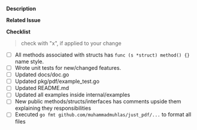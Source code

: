 <!-- Please, do not create a Pull Request directly to master branch, create to dev always. -->

<!-- Please follow the PR naming pattern. -->
<!-- For features: feature/name -->
<!-- For fixes: fix/name -->
<!-- For documentation: doc/name -->
<!-- For tests: tests/name -->
<!-- For config: config/name -->

**Description**
<!-- Please, describe how this PR will be useful. If it has any tricky technical detail, please explain too. -->

**Related Issue**
<!-- If it has any issue related to this PR, please add a reference here. -->

**Checklist**
> check with "x", if applied to your change

- [ ] All methods associated with structs has ```func (s *struct) method() {}``` name style. <!-- If applied -->
- [ ] Wrote unit tests for new/changed features. <!-- If applied -->
- [ ] Updated docs/doc.go <!-- If applied -->
- [ ] Updated pkg/pdf/example_test.go <!-- If applied -->
- [ ] Updated README.md <!-- If applied -->
- [ ] Updated all examples inside internal/examples <!-- If applied -->
- [ ] New public methods/structs/interfaces has comments upside them explaining they responsibilities <!-- If applied -->
- [ ] Executed `go fmt github.com/muhammadmuhlas/just_pdf/...` to format all files